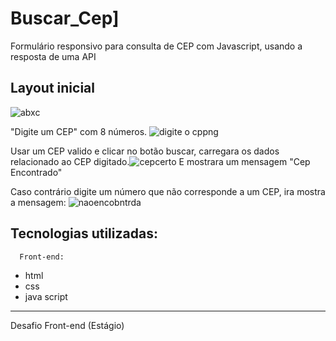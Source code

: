 


# Buscar_Cep]
Formulário responsivo  para consulta de CEP com Javascript, usando a resposta de uma API 


## Layout inicial  
![abxc](https://user-images.githubusercontent.com/86434035/123345409-5bc75700-d52c-11eb-8f40-2743135a7a1a.png)



"Digite um CEP" com 8 números.
![digite o cppng](https://user-images.githubusercontent.com/86434035/123345179-e78cb380-d52b-11eb-9ceb-f0448c0e12ed.png)


Usar um CEP valido e clicar no botão buscar, carregara os dados relacionado  ao CEP digitado.![cepcerto](https://user-images.githubusercontent.com/86434035/123345970-9e3d6380-d52d-11eb-8daf-305d30fce2c1.png)
E mostrara um mensagem "Cep Encontrado"
  
  
Caso contrário digite um número que não corresponde a um CEP, ira  mostra a mensagem:  ![naoencobntrda](https://user-images.githubusercontent.com/86434035/123346353-769acb00-d52e-11eb-8e19-29b3734c6cf1.png)


Tecnologias utilizadas:
-------------------------
      Front-end:
  - html
  - css
  - java script    
-------------------------
Desafio Front-end (Estágio)





